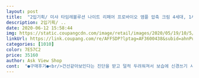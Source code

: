 ```yaml
---
layout: post 
title:  "2입기획/ 미샤 타임레볼루션 나이트 리페어 프로바이오 앰플 압축 크림 4세대, 1세트" 
description: 2입기획/ ..
date: 2020-06-12 15:58:44 
img: https://static.coupangcdn.com/image/retail/images/2020/05/19/10/5/e3c14ea1-79f1-49f0-8b09-fe5d5cfd2943.jpg 
linkUrl: https://link.coupang.com/re/AFFSDP?lptag=AF3600438&subid=ahnPublicAsk&pageKey=1605924281&itemId=2742801257&vendorItemId=70732836614&traceid=V0-113-ca9904eb9a899867 
categories: [1010] 
color: 7E57C2 
price: 35160 
author: Ask View Shop 
cont:  "●구매후기●<br/>건선같아보인다는 진단을 받고 덜컥 두려워져서 보습에 신경쓰기 시작했는데<br/>건성한테는 약간 부족함이 있습니다<br/>겨울도 아니고 한여름부터 얼굴 피부중 특정부위가 하얗게 각질이 일어나는 일종의.<br/>피부병을 앓게 됐습니다<br/>디렉터파이님 영상보고 추천하길래 구매해요.<br/><br/>미샤 화장품은 처음 구매해 봅니다<br/>부위가 줄어들면서 하얗게 일어나던 각질들이 잠잠해지는데<br/>성분도 사용감도 좋네요<br/>속부터 수분이 채워진다는 의미가 뭔지 제대로 알게 됐어요<br/>안도했습니다 피부가 호전을 보여주더라구요<br/>안티에이징 화장품을 선호하는데 이 제품 워낙 후기가 좋길래 사봤습니다<br/>앰플과 같이 사용해보니 무난 합니다<br/>앰플이랑 같이 구매했습니다<br/>완전 건성이라 바르고 촉촉한걸 원하고 나이도51살이다 보니<br/>일주일뒤<br/>자포자기하는 심정으로 지내다가 우연히 이 제품샘플을 받아서 써봤는데<br/>잘쓰겠습니다<br/>저녁에 바르고 자면 아침에 마른 피부를 느낄 수 있어 아쉬운 제품입니다 촉촉함이 부족하고 탄력도 부족하고  향도그렇고 밀착력도 아쉽고  대체적으로 저한테는  뭔가2%부족한 제품이네요<br/>정말 로션을 때려부어도 수분크림을 듬뿍 발라도 수분보충이 안되더라구요<br/>제 피부에 이것보다 잘맞는 제품은 없을거같아서 구매하게 되었습니다<br/>진짜 이 제품을 만나지 못했다면  또 무슨 돈 지랄을 했을지 아찔하네요<br/>하루하루 바뀌는 피부상태를 보면서 놀라울뿐이더라구요<br/>한번 사본 걸로 만족합니다 지성피부는 괜찮을듯 하네요<br/>한번밖에 안 써 길게 상품평은 한달뒤쯤 다시 올릴께요<br/>" 
---
```

